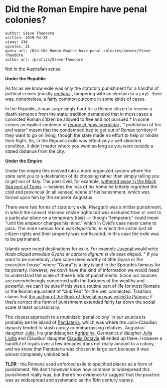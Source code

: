# Did the Roman Empire have penal colonies?

	author: Steve Theodore
	written: 2019-04-28
	views: 934
	upvotes: 21
	quora url: /Did-the-Roman-Empire-have-penal-colonies/answer/Steve-Theodore
	author url: /profile/Steve-Theodore


Not in the Australian sense.

__Under the Republic__ 

As far as we know exile was only the statutory punishment for a handful of political crimes (mostly _[ambitus](https://en.wikipedia.org/wiki/Ambitus)_ , tampering with an election or a jury) . Exile was, nonetheless, a fairly common outcome in some kinds of cases.

In the Republic, it was surprisingly hard for a Roman citizen to receive a death sentence from the state: tradition demanded that in most cases a convicted Roman citizen be allowed to flee and not pursued.* In some crimes an explicit sentence of _[aquae et ignis interdictio](https://referenceworks.brillonline.com/entries/brill-s-new-pauly/aqua-et-igni-interdictio-e130020)_ _, “_ prohibition of fire and water” meant that the condemned had to get out of Roman territory if they want to go on living, though the state made no effort to help or hinder their flight. So, in the Republic exile was effectively a self-directed condition, it didn’t matter where you went so long as you were outside a stated distance from the city.

__Under the Empire__ 

Under the empire this evolved into a more organized system where the state sent you to a destination of its choosing rather than simply telling you to get out of Italy. The poet Ovid, for example, [withered away in the Black Sea port of Tomis](https://en.m.wikipedia.org/wiki/Exile_of_Ovid) — besides the loss of his home he bitterly regretted the cold and provincial (in all senses) scene of his banishment, which was forced upon him by the emperor Augustus.

There were two forms of statutory exile: _Relegatio_  was a milder punishment, in which the convict retained citizen rights but was excluded from or sent to a particular place on a temporary basis — though “temporary” could mean “until the emperor changes his mind,” which in Ovid’s case never came to pass. The more serious form was _deportatio,_  in which the victim lost all citizen rights and their property was confiscated; in this case the exile was to be permanent.

Islands were noted destinations for exile. For example [Juvenal ](http://www.tertullian.org/fathers/juvenal_satires_01.htm)would write _Aude aliquid brevibus Gyaris et carcere dignum si vis esse aliquid. “_ If you want to be somebody, dare some deed worthy of little Gyara or the execution-house” where “Gyara” is a tiny island in the Sporades famous for its poverty. However, we don’t have the kind of information we would need to understand the scale of these kinds of punishments. Since our sources are overwhelmingly concerned with the fortunes of the wealthy and powerful, we can’t be sure if this was a routine part of life for most Romans or the Roman equivalent of “club Fed” for the well connected. Tradition claims that [the author of the Book of Revelation was exiled to Patmos](https://en.wikipedia.org/wiki/John_of_Patmos); if that’s correct this form of punishment extended fairly far down the social scale at least occasionally.

The closest approach to a routinized ‘penal colony’ in our sources is probably be the island of [Pandateria](https://en.wikipedia.org/wiki/Ventotene), which was where the Julio-Claudian dynasty tended to stash unruly or embarrassing relatives. Augustus’ daughter [Julia, ](https://en.wikipedia.org/wiki/Julia_the_Elder)his granddaugher [Agrippina, ](https://en.wikipedia.org/wiki/Agrippina_the_Elder)Germanicus’ daugher [Julia Livilla](https://en.wikipedia.org/wiki/Julia_Livilla) and Claudius’ daughter [Claudia Octavia](https://en.wikipedia.org/wiki/Claudia_Octavia) all ended up there. However a handful of royals over a few decades does not really amount to a colony, and we know that Pandateria was chosen in large part because it was almost completely uninhabited.

__TLDR__ : the Romans used enforced exile to specified places as a form of punishment. We don’t however know how common or widespread this punishment really was, but there’s no evidence to suggest that the practice was as widespread and systematic as the 19th century variety.

